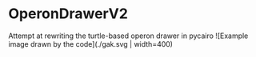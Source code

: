 # OperonDrawerV2
Attempt at rewriting the turtle-based operon drawer in pycairo
![Example image drawn by the code](./gak.svg | width=400)
